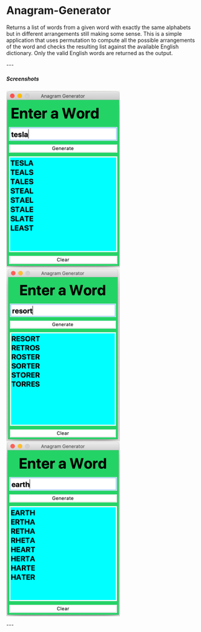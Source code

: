 # Anagram-Generator
<p>
Returns a list of words from a given word with exactly the same alphabets but in different arrangements still making some sense. This is a simple application that uses permutation to compute all the possible arrangements of the word and checks the resulting list against the available English dictionary. Only the valid English words are returned as the output.
</p>
---

<h5>Screenshots</h5>
<table>
<tr>
<img src='Images/anagram.png' width=300 style='float:left'>
<tr>
<tr>
<img src='Images/anagram02.png' width=300 style='float:left'>
</tr>
<tr>
<img src='Images/anagram03.png' width=300 style='float:left'>
</tr>
</table>
---
